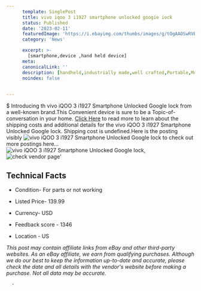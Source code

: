 ```yaml
---
      template: SinglePost
      title: vivo iqoo 3 i1927 smartphone unlocked googie iock
      status: Published
      date: '2023-02-11'
      featuredImage: 'https://i.ebayimg.com/thumbs/images/g/tOgAAOSwRVBi9xMB/s-l225.jpg'
      category: 'News'

      excerpt: >-
        [smartphone,device ,hand held device]
      meta:
      canonicalLink: ''
      description: [handheld,industrially made,well crafted,Portable,Mobile,Compact,Convenient,Lightweight,Maneuverable,Man-portable,Miniature,Carriable,Hand-held,Light,Holdable,Transportable,Mobile device,Pocket-sized,On-the-go,Wireless,Cordless,Compact size,Convenient size, smartphone,device ,hand held device]
      noindex: false
      

---
```

$
      Introducing th vivo iQOO 3 i1927 Smartphone Unlocked GoogIe Iock from a well-known brand.This Convenient device  is sure to be a Topic-of-conversation in your home. [Click Here](https://www.ebay.com/itm/115688843794?hash=item1aef97aa12%3Ag%3AtOgAAOSwRVBi9xMB&mkevt=1&mkcid=1&mkrid=711-53200-19255-0&campid=%253CePNCampaignId%253E&customid=%253CreferenceId%253E&toolid=10049) to read more to learn about the shipping costs and additional details for the vivo iQOO 3 i1927 Smartphone Unlocked GoogIe Iock. Shipping cost is undefined.Here is the posting visibly ![vivo iQOO 3 i1927 Smartphone Unlocked GoogIe Iock](https://i.ebayimg.com/thumbs/images/g/tOgAAOSwRVBi9xMB/s-l225.jpg) to check out more postings here... ![vivo iQOO 3 i1927 Smartphone Unlocked GoogIe Iock](https://i.ebayimg.com/images/g/tOgAAOSwRVBi9xMB/s-l1600.jpg), ![check vendor page](https://origin-galleryplus.ebayimg.com/ws/web/115688843794_2_0_1/225x225.jpg,https://origin-galleryplus.ebayimg.com/ws/web/115688843794_3_0_1/225x225.jpg,https://origin-galleryplus.ebayimg.com/ws/web/115688843794_4_0_1/225x225.jpg,https://origin-galleryplus.ebayimg.com/ws/web/115688843794_5_0_1/225x225.jpg,https://origin-galleryplus.ebayimg.com/ws/web/115688843794_6_0_1/225x225.jpg,https://origin-galleryplus.ebayimg.com/ws/web/115688843794_7_0_1/225x225.jpg,https://origin-galleryplus.ebayimg.com/ws/web/115688843794_8_0_1/225x225.jpg,https://origin-galleryplus.ebayimg.com/ws/web/115688843794_9_0_1/225x225.jpg,https://origin-galleryplus.ebayimg.com/ws/web/115688843794_10_0_1/225x225.jpg,https://origin-galleryplus.ebayimg.com/ws/web/115688843794_11_0_1/225x225.jpg)'

      

 ## Technical Facts 



     
      

 - Condition- For parts or not working 


      

 - Listed Price- 139.99 


      

 - Currency- USD 


      

 - Feedback score - 1346 


      

 - Location - US 


      
      

 *_This post may contain affiliate links from eBay and other third-party websites. As an eBay affiliate, we earn from qualifying purchases. Although we do our best to keep the information up-to-date and accurate, please check the date and all details with the vendor's website before making a purchase. Not all data may be accurate._*




      -
